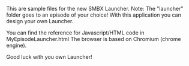 This are sample files for the new SMBX Launcher.
Note: The "launcher" folder goes to an episode of your choice!
With this application you can design your own Launcher.

You can find the reference for Javascript/HTML code in MyEpisodeLauncher.html
The browser is based on Chromium (chrome engine).

Good luck with you own Launcher!